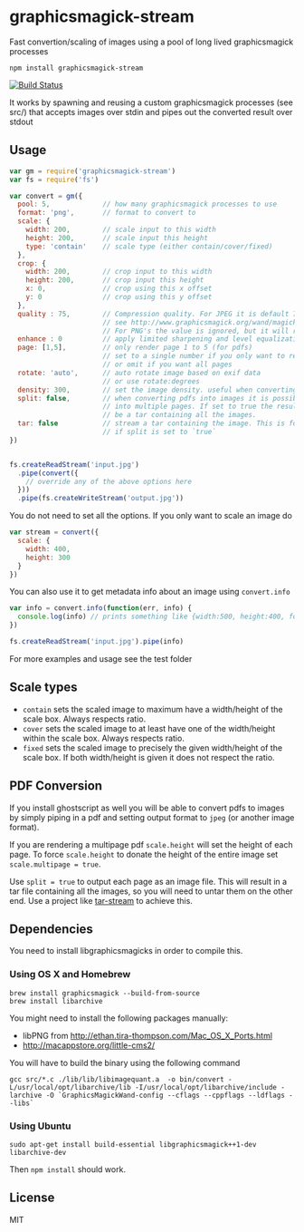 # graphicsmagick-stream

Fast convertion/scaling of images using a pool of long lived graphicsmagick processes

```shell
npm install graphicsmagick-stream
```

[![Build Status](https://travis-ci.org/e-conomic/graphicsmagick-stream.png)](https://travis-ci.org/e-conomic/graphicsmagick-stream)

It works by spawning and reusing a custom graphicsmagick processes (see src/) that
accepts images over stdin and pipes out the converted result over stdout

## Usage

```js
var gm = require('graphicsmagick-stream')
var fs = require('fs')

var convert = gm({
  pool: 5,             // how many graphicsmagick processes to use
  format: 'png',       // format to convert to
  scale: {
    width: 200,        // scale input to this width
    height: 200,       // scale input this height
    type: 'contain'    // scale type (either contain/cover/fixed)
  },
  crop: {
    width: 200,        // crop input to this width
    height: 200,       // crop input this height
    x: 0,              // crop using this x offset
    y: 0               // crop using this y offset
  },
  quality : 75,        // Compression quality. For JPEG it is default 75. scale 0-100
                       // see http://www.graphicsmagick.org/wand/magick_wand.html#magicksetcompressionquality
                       // For PNG's the value is ignored, but it will run the image through imagequant to reduce the file size.
  enhance : 0          // apply limited sharpening and level equalization
  page: [1,5],         // only render page 1 to 5 (for pdfs)
                       // set to a single number if you only want to render one page
                       // or omit if you want all pages
  rotate: 'auto',      // auto rotate image based on exif data
                       // or use rotate:degrees
  density: 300,        // set the image density. useful when converting pdf to images
  split: false,        // when converting pdfs into images it is possible to split
                       // into multiple pages. If set to true the resulting file will
                       // be a tar containing all the images.
  tar: false           // stream a tar containing the image. This is forced to `true`
                       // if split is set to `true`
})


fs.createReadStream('input.jpg')
  .pipe(convert({
    // override any of the above options here
  }))
  .pipe(fs.createWriteStream('output.jpg'))
```

You do not need to set all the options. If you only want to scale an image do

```js
var stream = convert({
  scale: {
    width: 400,
    height: 300
  }
})
```

You can also use it to get metadata info about an image using `convert.info`

``` js
var info = convert.info(function(err, info) {
  console.log(info) // prints something like {width:500, height:400, format:'png'}
})

fs.createReadStream('input.jpg').pipe(info)
```

For more examples and usage see the test folder


## Scale types

* `contain` sets the scaled image to maximum have a width/height of the scale box. Always respects ratio.
* `cover` sets the scaled image to at least have one of the width/height within the scale box. Always respects ratio.
* `fixed` sets the scaled image to precisely the given width/height of the scale box. If both width/height is given it does not respect the ratio.


## PDF Conversion

If you install ghostscript as well you will be able to convert pdfs to images by simply piping in a pdf and setting output format to `jpeg` (or another image format).

If you are rendering a multipage pdf `scale.height` will set the height of each page. To force `scale.height` to donate the height of the entire image set `scale.multipage = true`.

Use `split = true` to output each page as an image file. This will result in a tar file containing all the images, so you will need to untar them on the other end. Use a project like [tar-stream](https://www.npmjs.com/package/tar-stream) to achieve this.


## Dependencies

You need to install libgraphicsmagicks in order to compile this.


### Using OS X and Homebrew

```shell
brew install graphicsmagick --build-from-source
brew install libarchive
```

You might need to install the following packages manually:

* libPNG from http://ethan.tira-thompson.com/Mac_OS_X_Ports.html
* http://macappstore.org/little-cms2/

You will have to build the binary using the following command

```shell
gcc src/*.c ./lib/lib/libimagequant.a  -o bin/convert -L/usr/local/opt/libarchive/lib -I/usr/local/opt/libarchive/include -larchive -O `GraphicsMagickWand-config --cflags --cppflags --ldflags --libs`
```


### Using Ubuntu

```shell
sudo apt-get install build-essential libgraphicsmagick++1-dev libarchive-dev
```

Then `npm install` should work.


## License

MIT
